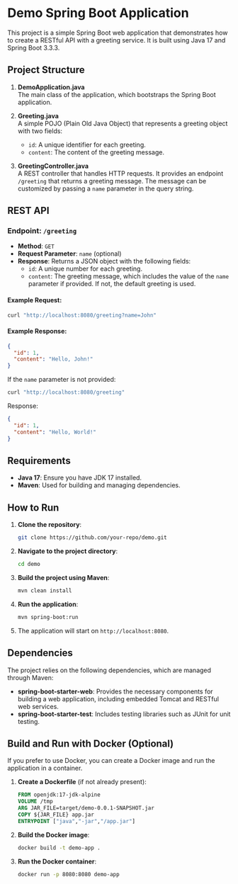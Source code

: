 
# Demo Spring Boot Application

This project is a simple Spring Boot web application that demonstrates how to create a RESTful API with a greeting service. It is built using Java 17 and Spring Boot 3.3.3.

## Project Structure

1. **DemoApplication.java**  
   The main class of the application, which bootstraps the Spring Boot application.

2. **Greeting.java**  
   A simple POJO (Plain Old Java Object) that represents a greeting object with two fields:
   - `id`: A unique identifier for each greeting.
   - `content`: The content of the greeting message.

3. **GreetingController.java**  
   A REST controller that handles HTTP requests. It provides an endpoint `/greeting` that returns a greeting message. The message can be customized by passing a `name` parameter in the query string.

## REST API

### Endpoint: `/greeting`

- **Method**: `GET`
- **Request Parameter**: `name` (optional)
- **Response**: Returns a JSON object with the following fields:
  - `id`: A unique number for each greeting.
  - `content`: The greeting message, which includes the value of the `name` parameter if provided. If not, the default greeting is used.

#### Example Request:
```bash
curl "http://localhost:8080/greeting?name=John"
```

#### Example Response:
```json
{
  "id": 1,
  "content": "Hello, John!"
}
```

If the `name` parameter is not provided:
```bash
curl "http://localhost:8080/greeting"
```

Response:
```json
{
  "id": 1,
  "content": "Hello, World!"
}
```

## Requirements

- **Java 17**: Ensure you have JDK 17 installed.
- **Maven**: Used for building and managing dependencies.

## How to Run

1. **Clone the repository**:
   ```bash
   git clone https://github.com/your-repo/demo.git
   ```

2. **Navigate to the project directory**:
   ```bash
   cd demo
   ```

3. **Build the project using Maven**:
   ```bash
   mvn clean install
   ```

4. **Run the application**:
   ```bash
   mvn spring-boot:run
   ```

5. The application will start on `http://localhost:8080`.

## Dependencies

The project relies on the following dependencies, which are managed through Maven:

- **spring-boot-starter-web**: Provides the necessary components for building a web application, including embedded Tomcat and RESTful web services.
- **spring-boot-starter-test**: Includes testing libraries such as JUnit for unit testing.

## Build and Run with Docker (Optional)

If you prefer to use Docker, you can create a Docker image and run the application in a container.

1. **Create a Dockerfile** (if not already present):
   ```dockerfile
   FROM openjdk:17-jdk-alpine
   VOLUME /tmp
   ARG JAR_FILE=target/demo-0.0.1-SNAPSHOT.jar
   COPY ${JAR_FILE} app.jar
   ENTRYPOINT ["java","-jar","/app.jar"]
   ```

2. **Build the Docker image**:
   ```bash
   docker build -t demo-app .
   ```

3. **Run the Docker container**:
   ```bash
   docker run -p 8080:8080 demo-app
   ```

